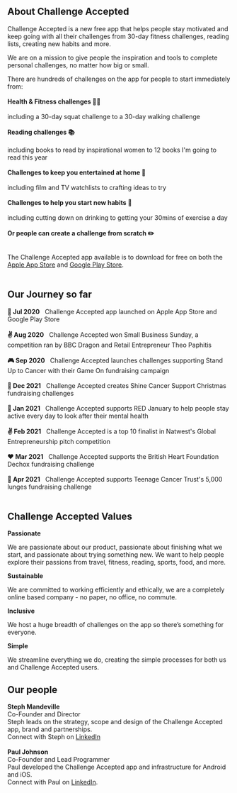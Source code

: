 
    
## About Challenge Accepted

Challenge Accepted is a new free app that helps people stay motivated and keep going with all their challenges from 30-day fitness challenges, reading lists, creating new habits and more.  

We are on a mission to give people the inspiration and tools to complete personal challenges, no matter how big or small. <br/>

There are hundreds of challenges on the app for people to start immediately from: <br/><br/>
**Health & Fitness challenges 🤸‍♀️**<br/><br/>
including a 30-day squat challenge to a 30-day walking challenge<br/><br/>
**Reading challenges 📚**<br/><br/>
including books to read by inspirational women to 12 books I'm going to read this year<br/><br/>
**Challenges to keep you entertained at home 🧘**<br/><br/>
including film and TV watchlists to crafting ideas to try<br/><br/>
**Challenges to help you start new habits 🌱**<br/><br/>
including cutting down on drinking to getting your 30mins of exercise a day<br/><br/>
**Or people can create a challenge from scratch ✏️** <br/><br/>

The Challenge Accepted app available is to download for free on both the <a href='https://apps.apple.com/us/app/id1517580212'>Apple App Store</a> and <a href='https://play.google.com/store/apps/details?id=com.challengeaccepted.challengeacceptedapp&hl=en_GB'>Google Play Store</a>. <br/><br/>

## Our Journey so far ##

**🚀 Jul 2020** &nbsp;  Challenge Accepted app launched on Apple App Store and Google Play Store <br/><br/>
**✌  Aug 2020** &nbsp;  Challenge Accepted won Small Business Sunday, a competition ran by BBC Dragon and Retail Entrepreneur Theo Paphitis <br/><br/>
**🎮️ Sep 2020** &nbsp;  Challenge Accepted launches challenges supporting Stand Up to Cancer with their Game On fundraising campaign<br/><br/>
**🧡 Dec 2021** &nbsp;  Challenge Accepted creates Shine Cancer Support Christmas fundraising challenges <br/><br/>
**🏃️ Jan 2021** &nbsp;  Challenge Accepted supports RED January to help people stay active every day to look after their mental health<br/><br/>
**✌  Feb 2021** &nbsp;  Challenge Accepted is a top 10 finalist in Natwest's Global Entrepreneurship pitch competition <br/><br/>
**❤️ Mar 2021** &nbsp;  Challenge Accepted supports the British Heart Foundation Dechox fundraising challenge<br/><br/>
**💚 Apr 2021** &nbsp;  Challenge Accepted supports Teenage Cancer Trust's 5,000 lunges fundraising challenge <br/><br/>

## Challenge Accepted Values

**Passionate**

We are passionate about our product, passionate about finishing what we start, and passionate about trying something new. We want to help people explore their passions from travel, fitness, reading, sports, food, and more. 

**Sustainable**

We are committed to working efficiently and ethically, we are a completely online based company - no paper, no office, no commute. 

**Inclusive**

We host a huge breadth of challenges on the app so there’s something for everyone.

**Simple**

We streamline everything we do, creating the simple processes for both us and Challenge Accepted users.

## Our people
**Steph Mandeville**<br/>
Co-Founder and Director<br/>
Steph leads on the strategy, scope and design of the Challenge Accepted app, brand and partnerships. <br/>
Connect with Steph on <a href='https://www.linkedin.com/in/stephaniemandeville/'>LinkedIn</a> <br/><br/>
**Paul Johnson**<br/>
Co-Founder and Lead Programmer<br/>
Paul developed the Challenge Accepted app and infrastructure for Android and iOS.<br/>
Connect with Paul on <a href='https://www.linkedin.com/in/paulsjohnson91/'>LinkedIn</a>.<br/>